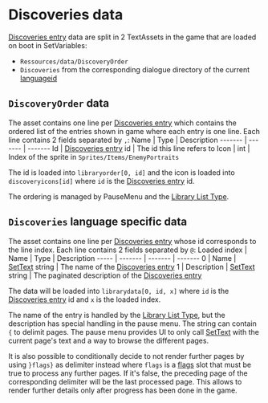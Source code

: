 # Discoveries data

[Discoveries entry](../Enums%20and%20IDs/librarystuff/Discoveries%20entry.md) data are split in 2 TextAssets in the game that are loaded on boot in SetVariables: 

* `Ressources/data/DiscoveryOrder`
* `Discoveries` from the corresponding dialogue directory of the current [languageid](../SetText/languageid.md)

## `DiscoveryOrder` data

The asset contains one line per [Discoveries entry](../Enums%20and%20IDs/librarystuff/Discoveries%20entry.md) which contains the ordered list of the entries shown in game where each entry is one line. Each line contains 2 fields separated by `,`:
Name | Type |  Description
------- | ------- |  -------
Id | [Discoveries entry](../Enums%20and%20IDs/librarystuff/Discoveries%20entry.md) id | The id this line refers to
Icon | int | Index of the sprite in `Sprites/Items/EnemyPortraits`

The id is loaded into `libraryorder[0, id]`  and the icon is loaded into `discoveryicons[id]` where `id` is the [Discoveries entry](../Enums%20and%20IDs/librarystuff/Discoveries%20entry.md) id.

The ordering is managed by PauseMenu and the [Library List Type](../ItemList/List%20Types%20Group%20Details/Library%20List%20Type.md).

## `Discoveries` language specific data

The asset contains one line per [Discoveries entry](../Enums%20and%20IDs/librarystuff/Discoveries%20entry.md) whose id corresponds to the line index. Each line contains 2 fields separated by `@`:
Loaded index | Name | Type |  Description
----- | ------- | ------- |  -------
0 | Name | [SetText](../SetText/SetText.md) string | The name of the [Discoveries entry](../Enums%20and%20IDs/librarystuff/Discoveries%20entry.md)
1 | Description | [SetText](../SetText/SetText.md) string | The paginated description of the [Discoveries entry](../Enums%20and%20IDs/librarystuff/Discoveries%20entry.md)

The data will be loaded into `librarydata[0, id, x]` where `id` is the [Discoveries entry](../Enums%20and%20IDs/librarystuff/Discoveries%20entry.md) id and `x` is the loaded index.

The name of the entry is handled by the [Library List Type](../ItemList/List%20Types%20Group%20Details/Library%20List%20Type.md), but the description has special handling in the pause menu. The string can contain `{` to delimit pages. The pause menu provides UI to only call [SetText](../SetText/SetText.md) with the current page's text and a way to browse the different pages. 

It is also possible to conditionally decide to not render further pages by using `}flags}` as delimiter instead where `flags` is a [flags](../Flags%20arrays/flags.md) slot that must be true to process any further pages. If it's false, the preceding page of the corresponding delimiter will be the last processed page. This allows to render further details only after progress has been done in the game.
